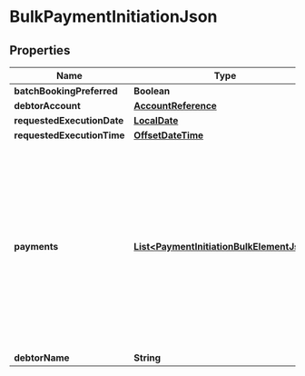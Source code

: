 # BulkPaymentInitiationJson

## Properties
Name | Type | Description | Notes
------------ | ------------- | ------------- | -------------
**batchBookingPreferred** | **Boolean** |  |  [optional]
**debtorAccount** | [**AccountReference**](AccountReference.md) |  | 
**requestedExecutionDate** | [**LocalDate**](LocalDate.md) |  |  [optional]
**requestedExecutionTime** | [**OffsetDateTime**](OffsetDateTime.md) |  |  [optional]
**payments** | [**List&lt;PaymentInitiationBulkElementJson&gt;**](PaymentInitiationBulkElementJson.md) | A list of generic JSON bodies payment initiations for bulk payments via JSON.  Note: Some fields from single payments do not occur in a bulk payment element  | 
**debtorName** | **String** |  |  [optional]
